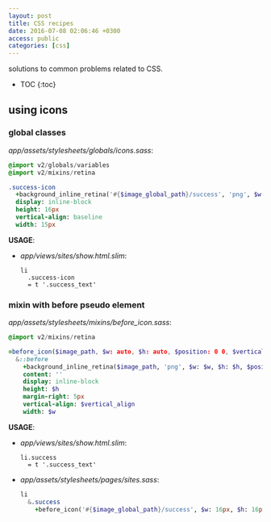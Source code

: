 ```yaml
---
layout: post
title: CSS recipes
date: 2016-07-08 02:06:46 +0300
access: public
categories: [css]
---
```


solutions to common problems related to CSS.

<!-- more -->

* TOC
{:toc}

## using icons

### global classes

_app/assets/stylesheets/globals/icons.sass_:

```sass
@import v2/globals/variables
@import v2/mixins/retina

.success-icon
  +background_inline_retina('#{$image_global_path}/success', 'png', $w: 15px, $h: 16px)
  display: inline-block
  height: 16px
  vertical-align: baseline
  width: 15px
```

**USAGE**:

- _app/views/sites/show.html.slim_:

  ```slim
  li
    .success-icon
    = t '.success_text'
  ```

### mixin with before pseudo element

_app/assets/stylesheets/mixins/before_icon.sass_:

```sass
@import v2/mixins/retina

=before_icon($image_path, $w: auto, $h: auto, $position: 0 0, $vertical_align: text-bottom)
  &::before
    +background_inline_retina($image_path, 'png', $w: $w, $h: $h, $position: $position)
    content: ''
    display: inline-block
    height: $h
    margin-right: 5px
    vertical-align: $vertical_align
    width: $w
```

**USAGE**:

- _app/views/sites/show.html.slim_:

  ```slim
  li.success
    = t '.success_text'
  ```

- _app/assets/stylesheets/pages/sites.sass_:

  ```sass
  li
    &.success
      +before_icon('#{$image_global_path}/success', $w: 16px, $h: 16px)
  ```
